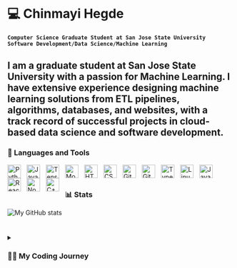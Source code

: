# 💻 Chinmayi Hegde

**`Computer Science Graduate Student at San Jose State University`**
**`Software Development/Data Science/Machine Learning`**

I am a graduate student at San Jose State University with a passion for Machine Learning. I have extensive experience designing machine learning solutions from ETL pipelines, algorithms, databases, and websites, with a track record of successful projects in cloud-based data science and software development. 
---

### 🧰 Languages and Tools

<img align="left" alt="Python" width="30px" style="padding-right:10px;" src="https://cdn.jsdelivr.net/gh/devicons/devicon/icons/python/python-plain.svg" />
<img align="left" alt="Java" width="30px" style="padding-right:10px;" src="https://cdn.jsdelivr.net/gh/devicons/devicon/icons/java/java-original.svg"/>
<img align="left" alt="TensorFlow" width="30px" style="padding-right:10px;" src="https://cdn.jsdelivr.net/gh/devicons/devicon/icons/tensorflow/tensorflow-original.svg" />
<img align="left" alt="MongoDB" width="30px" style="padding-right:10px;" src="https://cdn.jsdelivr.net/gh/devicons/devicon/icons/mongodb/mongodb-plain-wordmark.svg" />
<img align="left" alt="HTML" width="30px" style="padding-right:10px;" src="https://cdn.jsdelivr.net/gh/devicons/devicon/icons/html5/html5-plain.svg" />
<img align="left" alt="CSS" width="30px" style="padding-right:10px;" src="https://cdn.jsdelivr.net/gh/devicons/devicon/icons/css3/css3-plain.svg" />
<img align="left" alt="GitHub" width="30px" style="padding-right:10px;" src="https://cdn.jsdelivr.net/gh/devicons/devicon/icons/github/github-original.svg" />
<img align="left" alt="Git" width="30px" style="padding-right:10px;" src="https://cdn.jsdelivr.net/gh/devicons/devicon/icons/git/git-original.svg" />
<img align="left" alt="TypeScript" width="30px" style="padding-right:10px;" src="https://cdn.jsdelivr.net/gh/devicons/devicon/icons/typescript/typescript-plain.svg" />
<img align="left" alt="Linux" width="30px" style="padding-right:10px;" src="https://cdn.jsdelivr.net/gh/devicons/devicon/icons/linux/linux-original.svg" />
<img align="left" alt="JavaScript" width="30px" style="padding-right:10px;" src="https://cdn.jsdelivr.net/gh/devicons/devicon/icons/javascript/javascript-plain.svg" />
<img align="left" alt="React" width="30px" style="padding-right:10px;" src="https://cdn.jsdelivr.net/gh/devicons/devicon/icons/react/react-original.svg" />
<img align="left" alt="NodeJS" width="30px" style="padding-right:10px;" src="https://cdn.jsdelivr.net/gh/devicons/devicon/icons/nodejs/nodejs-original.svg" />
<img align="left" alt="C++" width="30px" style="padding-right:10px;" src="https://cdn.jsdelivr.net/gh/devicons/devicon/icons/cplusplus/cplusplus-line.svg" />
<br />

#

### 📊 Stats

![My GitHub stats](https://github-readme-stats.vercel.app/api?username=chinhegde&show_icons=true&theme=gruvbox)

<!-- ![GitHub Streak](https://streak-stats.demolab.com?user=chinhegde&theme=gruvbox&border_radius=4.5) -->

#

<details>
 <summary><h3>👨‍💻 My Coding Journey</h3></summary>
   
As a wide-eyed computer science undergraduate, I started on my coding journey at the age of 17. Initially, I started with C and C++ because that is what we were learning in school. My teacher was HackerRank. My curiosity to solve "actual problems" led me to explore IoT first, and then web development, where I encountered HTML, CSS, and JavaScript - and eventually Python through Django. These languages opened up a new dimension, enabling the artist in me to create interactive and visually appealing websites.

A web scraping project that generated sitemaps was my first Python project. I applied these concepts to scrape research paper citations based on specific topics, culminating in my first "ML project" – a super-basic recommendation system. This experience fueled my interest in machine learning, and I dove deeper into the field, experimenting with new technologies and constructing innovative projects.

Read my random thoughts: [blog](https://chinmayih.wordpress.com)
I used to paint when academia did not consume my whole life: [instagram](https://www.instagram.com/artwithchin/) and [youtube](https://www.youtube.com/artwithchin)
